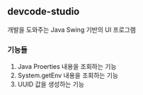 ## devcode-studio

개발을 도와주는 Java Swing 기반의 UI 프로그램

### 기능들
1. Java Proerties 내용을 조회하는 기능
2. System.getEnv 내용을 조회하는 기능
3. UUID 값을 생성하는 기능
